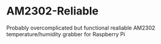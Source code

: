 # AM2302-Reliable
Probably overcomplicated but functional realiable AM2302 temperature/humidity grabber for Raspberry Pi
